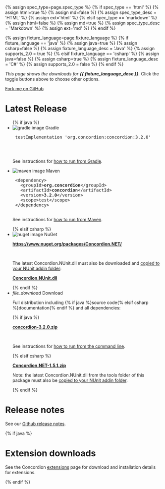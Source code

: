 {% assign spec_type=page.spec_type %}
{% if spec_type == 'html' %}
{% assign html=true %}
{% assign md=false  %}
{% assign spec_type_desc = 'HTML' %}
{% assign ext='html' %}
{% elsif spec_type == 'markdown' %}
{% assign html=false %}
{% assign md=true    %}
{% assign spec_type_desc = 'Markdown' %}
{% assign ext='md'    %}
{% endif %}

{% assign fixture_language=page.fixture_language %}
{% if fixture_language == 'java' %}
{% assign java=true %}
{% assign csharp=false  %}
{% assign fixture_language_desc = 'Java' %}
{% assign supports_2.0 = true %}
{% elsif fixture_language == 'csharp' %}
{% assign java=false %}
{% assign csharp=true %}
{% assign fixture_language_desc = 'C#' %}
{% assign supports_2.0 = false %}
{% endif %}

_This page shows the downloads for __{{ fixture_language_desc }}__._  Click the toggle buttons above to choose other options.

<div class="github-fork-ribbon-wrapper right-bottom">
    <div class="github-fork-ribbon">
        <a href="https://github.com/concordion/concordion{% if csharp %}.net{% endif %}">Fork me on GitHub</a>
    </div>
</div>

<div class="row">
    <h1>Latest Release</h1>
    <ul class="collection">
{% if java %}
        <li class="collection-item avatar" id="gradle">
            <img src="{{ site.baseurl }}/img/download-gradle.jpg" alt="gradle image" class="circle">
            <span class="download title">Gradle</span>
            <pre>
 testImplementation 'org.concordion:concordion:3.2.0'
            </pre>
            <br/>
            <p>See instructions for <a href="{{site.baseurl}}/integrations/{{ page.fixture_language }}/{{ page.spec_type }}/#gradle">how to run from Gradle</a>.</p>
        </li>
        <li class="collection-item avatar" id="maven">
            <img src="{{ site.baseurl }}/img/download-maven.png" alt="maven image" class="circle">
            <span class="download title">Maven</span>
            <pre>
 &lt;dependency&gt;
   &lt;groupId&gt;<b>org.concordion</b>&lt;/groupId&gt;
   &lt;artifactId&gt;<b>concordion</b>&lt;/artifactId&gt;
   &lt;version&gt;<b>3.2.0</b>&lt;/version&gt;
   &lt;scope&gt;test&lt;/scope&gt;
 &lt;/dependency&gt;
            </pre>
            <p>See instructions for <a href="{{site.baseurl}}/integrations/{{ page.fixture_language }}/{{ page.spec_type }}/#maven">how to run from Maven</a>.</p>
        </li>
{% elsif csharp %}
        <li class="collection-item avatar" id="nuget">
            <img src="{{ site.baseurl }}/img/download-nuget.png" alt="nuget image" class="circle">
            <span class="download title">NuGet</span>
            <p><b><a href="https://www.nuget.org/packages/Concordion.NET">https://www.nuget.org/packages/Concordion.NET/</a></b></p>
            <br/>
            <p>The latest Concordion.NUnit.dll must also be downloaded and <a href="{{site.baseurl}}/integrations/{{ page.fixture_language }}/{{ page.spec_type }}">copied to your NUnit addin folder</a>:</p>
            <p><b><a href="https://github.com/concordion/concordion.net/releases/download/v1.5.1/Concordion.NUnit.dll">Concordion.NUnit.dll</a></b></p>
        </li>
{% endif %}
        <li class="collection-item avatar" id="download">
            <i class="material-icons circle green">file_download</i>
            <span class="download title">Download</span>
            <p>Full distribution including {% if java %}source code{% elsif csharp %}documentation{% endif %} and all dependencies:</p>
    {% if java %}
            <p><b><a href="https://github.com/concordion/concordion/releases/download/3.2.0/concordion-3.2.0.zip">concordion-3.2.0.zip</a></b></p>
            <br/>
            <p>See instructions for <a href="{{site.baseurl}}/integrations/{{ page.fixture_language }}/{{ page.spec_type }}/#command-line">how to run from the command line</a>.</p>
    {% elsif csharp %}
            <p><b><a href="https://github.com/concordion/concordion.net/releases/download/v1.5.1/Concordion.NET-1.5.1.zip" id="download-link">Concordion.NET-1.5.1.zip</a></b></p>
            <p>Note: the latest Concordion.NUnit.dll from the tools folder of this package must also be <a href="{{site.baseurl}}/integrations/{{ page.fixture_language }}/{{ page.spec_type }}">copied to your NUnit addin folder</a>.</p>
    {% endif %}
        </li>
    </ul>
</div>

<div class="row">
    <h1>Release notes</h1>
    <div>
        <p>See our <a href="https://github.com/concordion/concordion{% if csharp %}.net{% endif %}/releases">Github release notes</a>.</p>
    </div>
</div>

{% if java %}
<div class="row">
    <h1>Extension downloads</h1>
    <div>
        <p>See the Concordion <a href="{{site.baseurl}}/extensions/{{ page.fixture_language }}/{{ page.spec_type }}">extensions</a> page for download and installation details for extensions.</p>
    </div>
</div>
{% endif %}